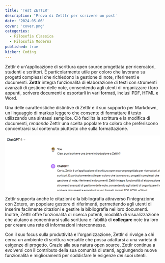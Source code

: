 ```yaml
---
title: 'Test ZETTLR'
description: 'Prova di Zettlr per scrivere un post'
date: '2024-05-06'
cover: 'cover.png'
categories:
  - Filosofia Classica
  - Filosofia Moderna
published: true
kicker: Coding
---
```


Zettlr è un'applicazione di scrittura open source progettata per ricercatori, studenti e scrittori. È particolarmente utile per coloro che lavorano su progetti complessi che richiedono la gestione di note, riferimenti e documenti. **Zettlr** integra funzionalità di elaborazione di testi con strumenti avanzati di gestione delle note, consentendo agli utenti di organizzare i loro appunti, scrivere documenti e esportarli in vari formati, inclusi PDF, HTML e Word.

Una delle caratteristiche distintive di Zettlr è il suo supporto per Markdown, un linguaggio di markup leggero che consente di formattare il testo utilizzando una sintassi semplice. Ciò facilita la scrittura e la modifica di documenti, _rendendo_ Zettlr una scelta popolare tra coloro che preferiscono concentrarsi sul contenuto piuttosto che sulla formattazione.

![41c9b15adffa97e730d6eac1fe113f65.png](./41c9b15adffa97e730d6eac1fe113f65.png)

Zettlr supporta anche le citazioni e la bibliografia attraverso l'integrazione con Zotero, un popolare gestore di riferimenti, permettendo agli utenti di inserire facilmente citazioni e gestire la bibliografia nei loro documenti. Inoltre, Zettlr offre funzionalità di ricerca potenti, modalità di visualizzazione che aiutano a concentrarsi sulla scrittura e l'abilità di **collegare** note tra loro per creare una rete di informazioni interconnesse.

Con il suo focus sulla produttività e l'organizzazione, Zettlr si rivolge a chi cerca un ambiente di scrittura versatile che possa adattarsi a una varietà di esigenze di progetto. Grazie alla sua natura open source, Zettlr continua a evolversi con il contributo della sua comunità di utenti, aggiungendo nuove funzionalità e miglioramenti per soddisfare le esigenze dei suoi utenti.
